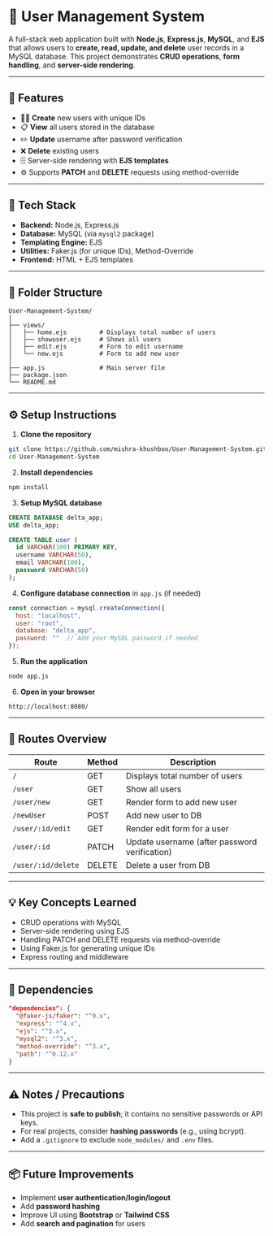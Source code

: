 
# 👤 User Management System

A full-stack web application built with **Node.js**, **Express.js**, **MySQL**, and **EJS** that allows users to **create, read, update, and delete** user records in a MySQL database. This project demonstrates **CRUD operations**, **form handling**, and **server-side rendering**.

---

## 🚀 Features

* 🧑‍💻 **Create** new users with unique IDs
* 📋 **View** all users stored in the database
* ✏️ **Update** username after password verification
* ❌ **Delete** existing users
* 🗄️ Server-side rendering with **EJS templates**
* ⚙️ Supports **PATCH** and **DELETE** requests using method-override

---

## 🧩 Tech Stack

* **Backend:** Node.js, Express.js
* **Database:** MySQL (via `mysql2` package)
* **Templating Engine:** EJS
* **Utilities:** Faker.js (for unique IDs), Method-Override
* **Frontend:** HTML + EJS templates

---

## 📁 Folder Structure

```
User-Management-System/
│
├── views/
│   ├── home.ejs         # Displays total number of users
│   ├── showuser.ejs     # Shows all users
│   ├── edit.ejs         # Form to edit username
│   └── new.ejs          # Form to add new user
│
├── app.js               # Main server file
├── package.json
└── README.md
```

---

## ⚙️ Setup Instructions

1. **Clone the repository**

```bash
git clone https://github.com/mishra-khushboo/User-Management-System.git
cd User-Management-System
```

2. **Install dependencies**

```bash
npm install
```

3. **Setup MySQL database**

```sql
CREATE DATABASE delta_app;
USE delta_app;

CREATE TABLE user (
  id VARCHAR(100) PRIMARY KEY,
  username VARCHAR(50),
  email VARCHAR(100),
  password VARCHAR(50)
);
```

4. **Configure database connection** in `app.js` (if needed)

```js
const connection = mysql.createConnection({
  host: "localhost",
  user: "root",
  database: "delta_app",
  password: ""  // Add your MySQL password if needed
});
```

5. **Run the application**

```bash
node app.js
```

6. **Open in your browser**

```
http://localhost:8080/
```

---

## 📜 Routes Overview

| Route              | Method | Description                                   |
| ------------------ | ------ | --------------------------------------------- |
| `/`                | GET    | Displays total number of users                |
| `/user`            | GET    | Show all users                                |
| `/user/new`        | GET    | Render form to add new user                   |
| `/newUser`         | POST   | Add new user to DB                            |
| `/user/:id/edit`   | GET    | Render edit form for a user                   |
| `/user/:id`        | PATCH  | Update username (after password verification) |
| `/user/:id/delete` | DELETE | Delete a user from DB                         |

---

## 💡 Key Concepts Learned

* CRUD operations with MySQL
* Server-side rendering using EJS
* Handling PATCH and DELETE requests via method-override
* Using Faker.js for generating unique IDs
* Express routing and middleware

---

## 🧾 Dependencies

```json
"dependencies": {
  "@faker-js/faker": "^9.x",
  "express": "^4.x",
  "ejs": "^3.x",
  "mysql2": "^3.x",
  "method-override": "^3.x",
  "path": "^0.12.x"
}
```

---

## ⚠️ Notes / Precautions

* This project is **safe to publish**; it contains no sensitive passwords or API keys.
* For real projects, consider **hashing passwords** (e.g., using bcrypt).
* Add a `.gitignore` to exclude `node_modules/` and `.env` files.

---

## 📦 Future Improvements

* Implement **user authentication/login/logout**
* Add **password hashing**
* Improve UI using **Bootstrap** or **Tailwind CSS**
* Add **search and pagination** for users

